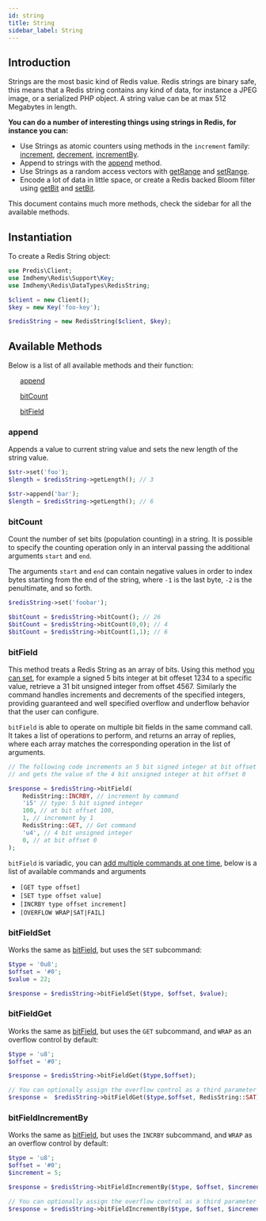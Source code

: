 ```yaml
---
id: string
title: String
sidebar_label: String
---
```


## Introduction
Strings are the most basic kind of Redis value. Redis strings are binary safe, this means that a Redis string contains any kind of data, for instance a JPEG image, or a serialized PHP object. A string value can be at max 512 Megabytes in length.

**You can do a number of interesting things using strings in Redis, for instance you can:**
- Use Strings as atomic counters using methods in the `increment` family: [increment](#increment), [decrement](#decrement), [incrementBy](#incrementby).
- Append to strings with the [append](#append) method.
- Use Strings as a random access vectors with [getRange](#getrange) and [setRange](#setrange).
- Encode a lot of data in little space, or create a Redis backed Bloom filter using [getBit](#getbit) and [setBit](#setbit).

This document contains much more methods, check the sidebar for all the available methods.

## Instantiation
To create a Redis String object:
```php
use Predis\Client;
use Imdhemy\Redis\Support\Key;
use Imdhemy\Redis\DataTypes\RedisString;

$client = new Client();
$key = new Key('foo-key');

$redisString = new RedisString($client, $key);
```

## Available Methods
Below is a list of all available methods and their function:

<div class="gridBlock">
   <!-- Element Start -->
    <div class="blockElement threeByGridBlock">
        <div class="blockContent">
            <ul style="list-style-type: none">
                 <li><a href="#append">append</a></li>
            </ul>
        </div>
    </div>
    <!-- Element End -->
     <!-- Element Start -->
        <div class="blockElement threeByGridBlock">
            <div class="blockContent">
                <ul style="list-style-type: none">
                     <li><a href="#bitcount">bitCount</a></li>
                </ul>
            </div>
        </div>
     <!-- Element End -->
     <!-- Element End -->
          <!-- Element Start -->
             <div class="blockElement threeByGridBlock">
                 <div class="blockContent">
                     <ul style="list-style-type: none">
                          <li><a href="#bitfield">bitField</a></li>
                     </ul>
                 </div>
             </div>
          <!-- Element End -->
</div>

### append
Appends a value to current string value and sets the new length of the string value.

```php
$str->set('foo');
$length = $redisString->getLength(); // 3

$str->append('bar');
$length = $redisString->getLength(); // 6
```

### bitCount
Count the number of set bits (population counting) in a string. It is possible to specify the counting operation only in an interval passing the additional arguments `start` and `end`.

The arguments `start` and `end` can contain negative values in order to index bytes starting from the end of the string, where `-1` is the last byte, `-2` is the penultimate, and so forth.

```php
$redisString->set('foobar');

$bitCount = $redisString->bitCount(); // 26
$bitCount = $redisString->bitCount(0,0); // 4
$bitCount = $redisString->bitCount(1,1); // 6
```

### bitField
This method treats a Redis String as an array of bits. Using this method [you can set](#bitfieldset), for example a signed 5 bits integer at bit offeset 1234 to a specific value, retrieve a 31 bit unsigned integer from offset 4567. Similarly the command handles increments and decrements of the specified integers, providing guaranteed and well specified overflow and underflow behavior that the user can configure.

`bitField` is able to operate on multiple bit fields in the same command call. It takes a list of operations to perform, and returns an array of replies, where each array matches the corresponding operation in the list of arguments.

```php
// The following code increments an 5 bit signed integer at bit offset 100,
// and gets the value of the 4 bit unsigned integer at bit offset 0

$response = $redisString->bitField(
    RedisString::INCRBY, // increment by command
    'i5' // type: 5 bit signed integer
    100, // at bit offset 100,
    1, // increment by 1
    RedisString::GET, // Get command
    'u4', // 4 bit unsigned integer
    0, // at bit offset 0
);
```

`bitField` is variadic, you can [add multiple commands at one time](https://redis.io/commands/bitfield#supported-subcommands-and-integer-types), below is a list of available commands and arguments
- `[GET type offset]`
- `[SET type offset value]`
- `[INCRBY type offset increment]`
- `[OVERFLOW WRAP|SAT|FAIL]`

### bitFieldSet
Works the same as [bitField](#bitfield), but uses the `SET` subcommand:
```php
$type = '0u8';
$offset = '#0';
$value = 22;

$response = $redisString->bitFieldSet($type, $offset, $value);
```

### bitFieldGet
Works the same as [bitField](#bitfield), but uses the `GET` subcommand, and `WRAP` as an overflow control by default:
```php
$type = 'u8';
$offset = '#0';

$response = $redisString->bitFieldGet($type,$offset);

// You can optionally assign the overflow control as a third parameter
$response =  $redisString->bitFieldGet($type,$offset, RedisString::SAT);
```

### bitFieldIncrementBy
Works the same as [bitField](#bitfield), but uses the `INCRBY` subcommand, and `WRAP` as an overflow control by default:

```php
$type = 'u8';
$offset = '#0';
$increment = 5;

$response = $redisString->bitFieldIncrementBy($type, $offset, $increment);

// You can optionally assign the overflow control as a third parameter
$response = $redisString->bitFieldIncrementBy($type, $offset, $increment, RedisString::FAIL);
```
